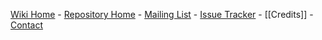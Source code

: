 [Wiki Home](Home) - [Repository Home](https://github.com/qcri-social/AIDR) - [Mailing List](https://groups.google.com/forum/#!forum/aidr-users) - [Issue Tracker](https://github.com/qcri-social/AIDR/issues) - [[Credits]] - [Contact](https://github.com/qcri-social/AIDR/issues/new?title=Contact&body=Hi%20AIDR%20Team,%0A%0A--%20Your%20Name)